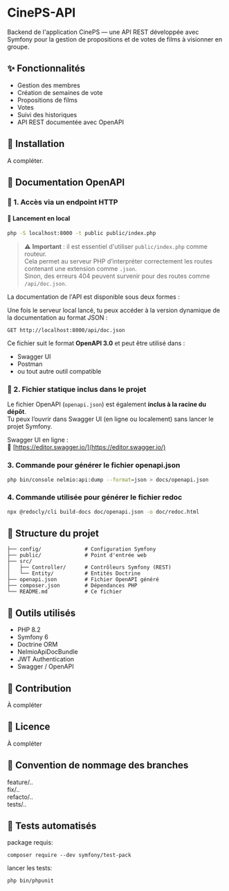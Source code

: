 # CinePS-API

Backend de l'application CinePS — une API REST développée avec Symfony pour la gestion de propositions et de votes de films à visionner en groupe.

## ✨ Fonctionnalités

- Gestion des membres
- Création de semaines de vote
- Propositions de films
- Votes
- Suivi des historiques
- API REST documentée avec OpenAPI

## 🚀 Installation

A compléter.

## 📘 Documentation OpenAPI

### 🔗 1. Accès via un endpoint HTTP

#### 🧪 Lancement en local

```bash
php -S localhost:8000 -t public public/index.php
```

> ⚠️ **Important** : il est essentiel d'utiliser `public/index.php` comme routeur.  
> Cela permet au serveur PHP d’interpréter correctement les routes contenant une extension comme `.json`.  
> Sinon, des erreurs 404 peuvent survenir pour des routes comme `/api/doc.json`.

La documentation de l'API est disponible sous deux formes :

Une fois le serveur local lancé, tu peux accéder à la version dynamique de la documentation au format JSON :

```http
GET http://localhost:8000/api/doc.json
```

Ce fichier suit le format **OpenAPI 3.0** et peut être utilisé dans :
- Swagger UI
- Postman
- ou tout autre outil compatible

### 📁 2. Fichier statique inclus dans le projet

Le fichier OpenAPI (`openapi.json`) est également **inclus à la racine du dépôt**.  
Tu peux l’ouvrir dans Swagger UI (en ligne ou localement) sans lancer le projet Symfony.

Swagger UI en ligne :  
🔗 [https://editor.swagger.io/](https://editor.swagger.io/)

### 3. Commande pour générer le fichier openapi.json

```bash
php bin/console nelmio:api:dump --format=json > docs/openapi.json
```

### 4. Commande utilisée pour générer le fichier redoc

```bash
npx @redocly/cli build-docs doc/openapi.json -o doc/redoc.html
```

## 📂 Structure du projet

```text
├── config/              # Configuration Symfony  
├── public/              # Point d'entrée web  
├── src/  
│   ├── Controller/      # Contrôleurs Symfony (REST)  
│   └── Entity/          # Entités Doctrine  
├── openapi.json         # Fichier OpenAPI généré  
├── composer.json        # Dépendances PHP  
└── README.md            # Ce fichier  
```

## 🧰 Outils utilisés

- PHP 8.2
- Symfony 6
- Doctrine ORM
- NelmioApiDocBundle
- JWT Authentication
- Swagger / OpenAPI

## 🧩 Contribution

À compléter

## 📄 Licence

À compléter

## 🌿 Convention de nommage des branches

feature/..  
fix/..  
refacto/..  
tests/..  

## 🤖 Tests automatisés

package requis:

    composer require --dev symfony/test-pack

lancer les tests:

    php bin/phpunit
